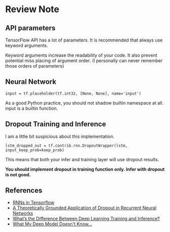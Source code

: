 
# Review Note

## API parameters

TensorFlow API has a lot of parameters. It is recommended that always use keyword arguments.

Keyword arguments increase the readability of your code. It also prevent potential miss placing of argument order. (I personally can never remember those orders of parameters)

## Neural Network

`input = tf.placeholder(tf.int32, [None, None], name='input')`

As a good Python practice, you should not shadow builtin namespace at all. input is a builtin function.

## Dropout Training and Inference

I am a little bit suspicious about this implementation.

`lstm_dropped_out = tf.contrib.rnn.DropoutWrapper(lstm, input_keep_prob=keep_prob)`

This means that both your infer and training layer will use dropout results.

**You should implement dropout in training function only. Infer with dropout is not good.**

## References

- [RNNs in Tensorflow](http://web.stanford.edu/class/cs20si/lectures/slides_11.pdf)
- [A Theoretically Grounded Application of Dropout in Recurrent Neural Networks](https://arxiv.org/pdf/1512.05287.pdf)
- [What’s the Difference Between Deep Learning Training and Inference?](https://blogs.nvidia.com/blog/2016/08/22/difference-deep-learning-training-inference-ai/)
- [What My Deep Model Doesn't Know...](http://mlg.eng.cam.ac.uk/yarin/blog_3d801aa532c1ce.html)
